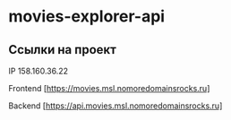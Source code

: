 # movies-explorer-api

## Ссылки на проект

IP 158.160.36.22

Frontend [https://movies.msl.nomoredomainsrocks.ru]

Backend [https://api.movies.msl.nomoredomainsrocks.ru]
